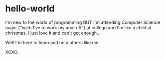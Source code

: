 # hello-world

I'm new to the world of programming BUT I'm attending Computer Science major ("wich I've to work my arse off") at college and I'm like a child at christmas. I just love it and can't get enough..

Well I'm here to learn and help others like me.

XOXO.
